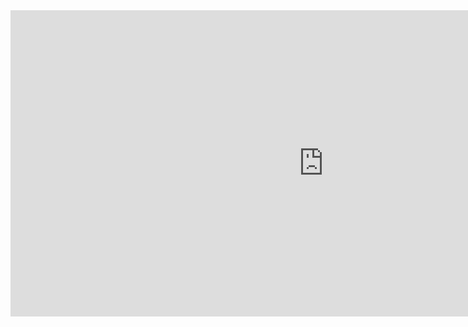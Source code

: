 <iframe width="1002" height="490" src="https://www.youtube.com/embed/xVOocpUyKgE" title="RAGAM FOTO JURNALISTIK" frameborder="0" allow="accelerometer; autoplay; clipboard-write; encrypted-media; gyroscope; picture-in-picture; web-share" allowfullscreen></iframe>